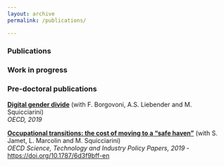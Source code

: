 ```yaml
---
layout: archive
permalink: /publications/

---
```

### Publications 

### Work in progress

### Pre-doctoral publications
**[Digital gender divide](https://www.google.fr)** (with F. Borgovoni, A.S. Liebender and M. Squicciarini)  
*OECD, 2019* 

**[Occupational transitions: the cost of moving to a “safe haven”](https://www.oecd-ilibrary.org/docserver/6d3f9bff-en.pdf?expires=1571586413&id=id&accname=guest&checksum=421C4BF31745F1896B0D5DD9B0574ECA)** (with S. Jamet, L. Marcolin and M. Squicciarini)  
*OECD Science, Technology and Industry Policy Papers, 2019* - https://doi.org/10.1787/6d3f9bff-en
